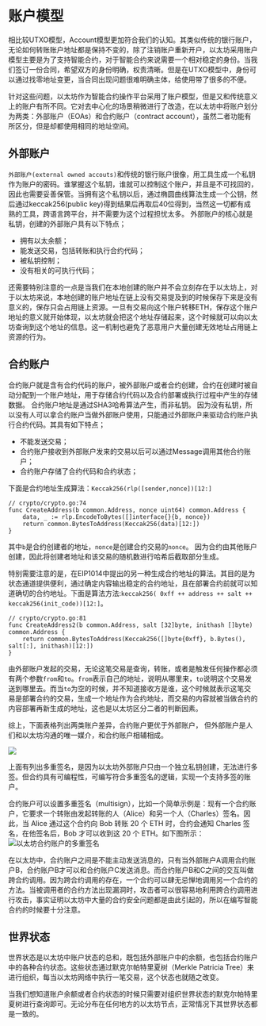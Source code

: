 # 账户模型

相比较UTXO模型，Account模型更加符合我们的认知。其类似传统的银行账户，无论如何转账账户地址都是保持不变的，除了注销账户重新开户，以太坊采用账户模型主要是为了支持智能合约，对于智能合约来说需要一个相对稳定的身份。当我们签订一份合同，希望双方的身份明确，权责清晰。但是在UTXO模型中，身份可以通过找零地址变更，当合同出现问题很难明确主体，给使用带了很多的不便。

针对这些问题，以太坊作为智能合约操作平台采用了账户模型，但是又和传统意义上的账户有所不同。它对去中心化的场景稍微进行了改造，在以太坊中将账户划分为两类：外部账户（EOAs）和合约账户（contract account），虽然二者功能有所区分，但是却都使用相同的地址空间。

## 外部账户
`外部账户(external owned accouts)`和传统的银行账户很像，用工具生成一个私钥作为账户的密码。谁掌握这个私钥，谁就可以控制这个账户，并且是不可找回的，因此也需要妥善保管。当拥有这个私钥以后，通过椭圆曲线算法生成一个公钥，然后通过keccak256(public key)得到结果后再取后40位得到，当然这一切都有成熟的工具，跨语言跨平台，并不需要为这个过程担忧太多。
外部账户的核心就是私钥，创建的外部账户具有以下特点；
- 拥有以太余额；
- 能发送交易，包括转账和执行合约代码；
- 被私钥控制；
- 没有相关的可执行代码；

还需要特别注意的一点是当我们在本地创建的账户并不会立刻存在于以太坊上，对于以太坊来说，本地创建的账户地址在链上没有交易提及到的时候保存下来是没有意义的，保存只会占用链上资源。一旦有交易向这个账户转移ETH，保存这个账户地址的意义就开始体现，以太坊就会把这个地址存储起来，这个时候就可以向以太坊查询到这个地址的信息。这一机制也避免了恶意用户大量创建无效地址占用链上资源的行为。

## 合约账户
合约账户就是含有合约代码的账户，被外部账户或者合约创建，合约在创建时被自动分配到一个账户地址，用于存储合约代码以及合约部署或执行过程中产生的存储数据。 合约账户地址是通过SHA3哈希算法产生，而非私钥。 因为没有私钥，所以没有人可以拿合约账户当做外部账户使用，只能通过外部账户来驱动合约账户执行合约代码。其具有如下特点；
- 不能发送交易；
- 合约账户接收到外部账户发来的交易以后可以通过Message调用其他合约账户；
- 合约账户存储了合约代码和合约状态；

下面是合约地址生成算法：`Keccak256(rlp([sender,nonce])[12:]`
```
// crypto/crypto.go:74
func CreateAddress(b common.Address, nonce uint64) common.Address {
    data, _ := rlp.EncodeToBytes([]interface{}{b, nonce})
    return common.BytesToAddress(Keccak256(data)[12:])
}
```
其中`b`是合约创建者的地址，`nonce`是创建合约交易的`nonce`。
因为合约由其他账户创建，因此将创建者地址和该交易的随机数进行哈希后截取部分生成。

特别需要注意的是，在EIP1014中提出的另一种生成合约地址的算法。其目的是为状态通道提供便利，通过确定内容输出稳定的合约地址，且在部署合约前就可以知道确切的合约地址。下面是算法方法:`keccak256( 0xff ++ address ++ salt ++ keccak256(init_code))[12:]`。
```
// crypto/crypto.go:81
func CreateAddress2(b common.Address, salt [32]byte, inithash []byte) common.Address {
    return common.BytesToAddress(Keccak256([]byte{0xff}, b.Bytes(), salt[:], inithash)[12:])
}
```
由外部账户发起的交易，无论这笔交易是查询，转账，或者是触发任何操作都必须有两个参数`from`和`to`。`from`表示自己的地址，说明从哪里来，`to`说明这个交易发送到哪里去。而当`to`为空的时候，并不知道接收方是谁，这个时候就表示这笔交易是部署合约的交易，生成一个地址作为合约地址，而交易的内容就被当做合约的内容部署再新生成的地址，这也是以太坊区分二者的判断因素。

综上，下面表格列出两类账户差异，合约账户更优于外部账户， 但外部账户是人们和以太坊沟通的唯一媒介，和合约账户相辅相成。

![](https://github.com/Ice-Storm/structure-and-interpretation-of-blockchain/blob/master/img/chapter_3/3_2_1.png?raw=true)

上面有列出多重签名，是因为以太坊外部账户只由一个独立私钥创建，无法进行多签。但合约具有可编程性，可编写符合多重签名的逻辑，实现一个支持多签的账户。

合约账户可以设置多重签名（multisign），比如一个简单示例是：现有一个合约账户，它要求一个转账由发起转账的人（Alice）和另一个人（Charles）签名。因此，当 Alice 通过这个合约向 Bob 转账 20 个 ETH 时，合约会通知 Charles 签名，在他签名后，Bob 才可以收到这 20 个 ETH。如下图所示：
![以太坊合约账户的多重签名](https://github.com/Ice-Storm/structure-and-interpretation-of-blockchain/blob/master/img/chapter_3/3_2_2.png?raw=true)

在以太坊中，合约账户之间是不能主动发送消息的，只有当外部账户A调用合约账户B，合约账户B才可以和合约账户C发送消息。而合约账户B和C之间的交互叫做跨合约调用。因为跨合约调用的存在，一个合约可以肆无忌惮地调用另一个合约的方法。当被调用者的合约方法出现漏洞时，攻击者可以很容易地利用跨合约调用进行攻击，事实证明以太坊中大量的合约安全问题都是由此引起的，所以在编写智能合约的时候要十分注意。

## 世界状态

世界状态是以太坊中账户状态的总和，既包括外部账户中的余额，也包括合约账户中的各种合约状态。这些状态通过默克尔帕特里夏树（Merkle Patricia Tree）来进行组织，每当以太坊网络中执行一笔交易，这个状态也就随之改变。

当我们想知道账户余额或者合约状态的时候只需要对组织世界状态的默克尔帕特里夏树进行查询即可。无论分布在任何地方的以太坊节点，正常情况下其世界状态都是一致的。
